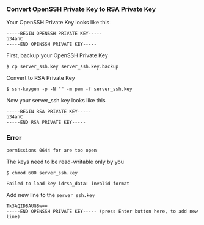 ### Convert OpenSSH Private Key to RSA Private Key

Your OpenSSH Private Key looks like this
```
-----BEGIN OPENSSH PRIVATE KEY-----
b34ahC
-----END OPENSSH PRIVATE KEY-----
```

First, backup your OpenSSH Private Key
```shell
$ cp server_ssh.key server_ssh.key.backup
```

Convert to RSA Private Key
```shell
$ ssh-keygen -p -N "" -m pem -f server_ssh.key
```

Now your server_ssh.key looks like this
```
-----BEGIN RSA PRIVATE KEY-----
b34ahC
-----END RSA PRIVATE KEY-----
```

### Error

`permissions 0644 for are too open`

The keys need to be read-writable only by you
```shell
$ chmod 600 server_ssh.key
```

`Failed to load key idrsa_data: invalid format`

Add new line to the `server_ssh.key`
```
Tk3AQIDBAUGBw==
-----END OPENSSH PRIVATE KEY----- (press Enter button here, to add new line)

```

